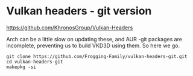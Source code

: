 # Vulkan headers - git version

https://github.com/KhronosGroup/Vulkan-Headers

Arch can be a little slow on updating these, and AUR -git packages are incomplete, preventing us to build VKD3D using them.
So here we go.


```
git clone https://github.com/Frogging-Family/vulkan-headers-git.git
cd vulkan-headers-git
makepkg -si
```
